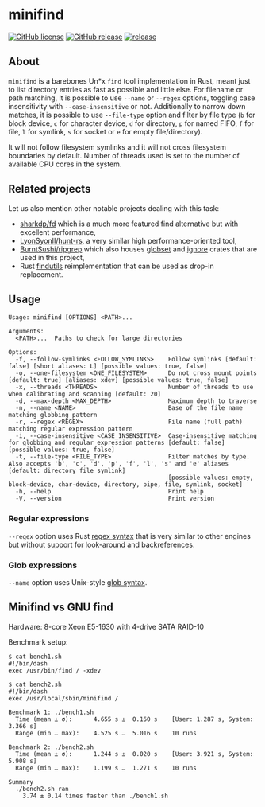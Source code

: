 # minifind

[![GitHub license](https://img.shields.io/github/license/dkorunic/minifind.svg)](https://github.com/dkorunic/minifind/blob/master/LICENSE.txt)
[![GitHub release](https://img.shields.io/github/release/dkorunic/minifind.svg)](https://github.com/dkorunic/minifind/releases/latest)
[![release](https://github.com/dkorunic/minifind/actions/workflows/release.yml/badge.svg)](https://github.com/dkorunic/minifind/actions/workflows/release.yml)

## About

`minifind` is a barebones Un\*x `find` tool implementation in Rust, meant just to list directory entries as fast as possible and little else. For filename or path matching, it is possible to use `--name` or `--regex` options, toggling case insensitivity with `--case-insensitive` or not. Additionally to narrow down matches, it is possible to use `--file-type` option and filter by file type (`b` for block device, `c` for character device, `d` for directory, `p` for named FIFO, `f` for file, `l` for symlink, `s` for socket or `e` for empty file/directory).

It will not follow filesystem symlinks and it will not cross filesystem boundaries by default. Number of threads used is set to the number of available CPU cores in the system.

## Related projects

Let us also mention other notable projects dealing with this task:

- [sharkdp/fd](https://github.com/sharkdp/fd) which is a much more featured find alternative but with excellent performance,
- [LyonSyonII/hunt-rs](https://github.com/LyonSyonII/hunt-rs), a very similar high performance-oriented tool,
- [BurntSushi/ripgrep](https://github.com/BurntSushi/ripgrep) which also houses [globset](https://github.com/BurntSushi/ripgrep/tree/master/crates/globset) and [ignore](https://github.com/BurntSushi/ripgrep/tree/master/crates/ignore) crates that are used in this project,
- Rust [findutils](https://github.com/uutils/findutils) reimplementation that can be used as drop-in replacement.

## Usage

```shell
Usage: minifind [OPTIONS] <PATH>...

Arguments:
  <PATH>...  Paths to check for large directories

Options:
  -f, --follow-symlinks <FOLLOW_SYMLINKS>    Follow symlinks [default: false] [short aliases: L] [possible values: true, false]
  -o, --one-filesystem <ONE_FILESYSTEM>      Do not cross mount points [default: true] [aliases: xdev] [possible values: true, false]
  -x, --threads <THREADS>                    Number of threads to use when calibrating and scanning [default: 20]
  -d, --max-depth <MAX_DEPTH>                Maximum depth to traverse
  -n, --name <NAME>                          Base of the file name matching globbing pattern
  -r, --regex <REGEX>                        File name (full path) matching regular expression pattern
  -i, --case-insensitive <CASE_INSENSITIVE>  Case-insensitive matching for globbing and regular expression patterns [default: false] [possible values: true, false]
  -t, --file-type <FILE_TYPE>                Filter matches by type. Also accepts 'b', 'c', 'd', 'p', 'f', 'l', 's' and 'e' aliases [default: directory file symlink]
                                             [possible values: empty, block-device, char-device, directory, pipe, file, symlink, socket]
  -h, --help                                 Print help
  -V, --version                              Print version
```

### Regular expressions

`--regex` option uses Rust [regex syntax](https://docs.rs/regex/latest/regex/#syntax) that is very similar to other engines but without support for look-around and backreferences.

### Glob expressions

`--name` option uses Unix-style [glob syntax](https://docs.rs/globset/latest/globset/#syntax).

## Minifind vs GNU find

Hardware: 8-core Xeon E5-1630 with 4-drive SATA RAID-10

Benchmark setup:

```shell
$ cat bench1.sh
#!/bin/dash
exec /usr/bin/find / -xdev

$ cat bench2.sh
#!/bin/dash
exec /usr/local/sbin/minifind /
```

```shell
Benchmark 1: ./bench1.sh
  Time (mean ± σ):      4.655 s ±  0.160 s    [User: 1.287 s, System: 3.366 s]
  Range (min … max):    4.525 s …  5.016 s    10 runs

Benchmark 2: ./bench2.sh
  Time (mean ± σ):      1.244 s ±  0.020 s    [User: 3.921 s, System: 5.908 s]
  Range (min … max):    1.199 s …  1.271 s    10 runs

Summary
  ./bench2.sh ran
    3.74 ± 0.14 times faster than ./bench1.sh
```

